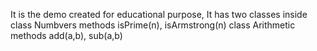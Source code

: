 It is the demo created for educational purpose,
It has two classes inside
class Numbvers
    methods isPrime(n), isArmstrong(n)
class Arithmetic
    methods add(a,b), sub(a,b)